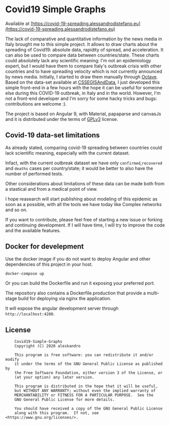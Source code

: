 # Covid19 Simple Graphs

Available at [https://covid-19-spreading.alessandrodistefano.eu](https://covid-19-spreading.alessandrodistefano.eu)

The lack of comparative and quantitative information by the news media in Italy brought 
me to this simple project.
It allows to draw charts about the spreading of Covid19: 
absolute data, rapidity of spread, and acceleration.
It can also be used to compare data between countries/state.
These charts could absolutely lack any scientific meaning: 
I'm not an epidemiology expert, but I would have them to compare Italy's outbreak crisis
with other countries 
and to have spreading velocity which is not currently announced by news media.
Initially, I started to draw them manually through 
[Octave](https://www.gnu.org/software/octave/).
Based on the data-set available at
[CSSEGISAndData](https://github.com/CSSEGISandData/COVID-19), 
I just developed this simple front-end in a few hours with the hope it 
can be useful for someone else during this COVID-19 outbreak, in Italy and in the world.
However, I'm not a front-end developer and I'm sorry for some hacky 
tricks and bugs: contributions are welcome :).


The project is based on Angular 9, with Material, papaparse and canvasJs 
and it is distributed under the terms of 
[GPLv3](https://github.com/aleskandro/covid19-charts-spreading-rapidity/blob/master/LICENSE) license.

## Covid-19 data-set limitations

As already stated, comparing covid-19 spreading between countries could lack
scientific meaning, especially with the current dataset.

Infact, with the current outbreak dataset we have only `confirmed`,`recovered` and `deaths` cases per country/state;
it would be better to also have the number of performed tests. 

Other considerations about limitations of these data can be made both from a stastical 
and from a medical point of view.

I hope reasearch will start publishing about modeling of this epidemic as soon as a possible,
with all the tools we have today like Complex networks and so on.

If you want to contribute, please feel free of starting a new issue or forking and continuing development. 
If I will have time, I will try to improve the code and the available features.

## Docker for develepment

Use the docker image if you do not want to deploy Angular and other dependencies of this project in your host.

```bash
docker-compose up
```

Or you can build the Dockerfile and run it exposing your preferred port.

The repository also contains a Dockerfile.production that provide a multi-stage build for deploying via nginx the application.

It will expose the angular development server through `http://localhost:4200`.

## License
```
    Covid19-Simple-Graphs
    Copyright (C) 2020 aleskandro

    This program is free software: you can redistribute it and/or modify
    it under the terms of the GNU General Public License as published by
    the Free Software Foundation, either version 3 of the License, or
    (at your option) any later version.

    This program is distributed in the hope that it will be useful,
    but WITHOUT ANY WARRANTY; without even the implied warranty of
    MERCHANTABILITY or FITNESS FOR A PARTICULAR PURPOSE.  See the
    GNU General Public License for more details.

    You should have received a copy of the GNU General Public License
    along with this program.  If not, see <https://www.gnu.org/licenses/>.
```
